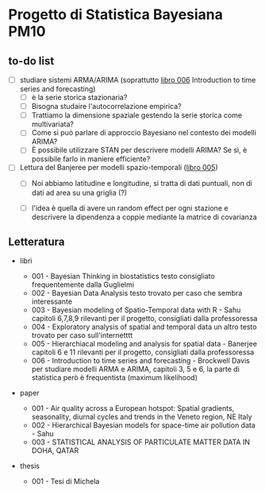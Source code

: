 # Progetto di Statistica Bayesiana PM10


## to-do list
- [ ] studiare sistemi ARMA/ARIMA (soprattutto <ins>libro 006</ins> Introduction to time series and forecasting)
  - [ ] è la serie storica stazionaria?
  - [ ] Bisogna studaire l'autocorrelazione empirica?
  - [ ] Trattiamo la dimensione spaziale gestendo la serie storica come multivariata?
  - [ ] Come si può parlare di approccio Bayesiano nel contesto dei modelli ARIMA?
  - [ ] È possibile utilizzare STAN per descrivere modelli ARIMA? Se sì, è possibile farlo in maniere efficiente?
- [ ] Lettura del Banjeree per modelli spazio-temporali (<ins>libro 005</ins>)
  - [ ] Noi abbiamo latitudine e longitudine, si tratta di dati puntuali, non di dati ad area su una griglia (?)
  - [ ] l'idea è quella di avere un random effect per ogni stazione e descrivere la dipendenza a coppie mediante la matrice di covarianza



## Letteratura

- libri
  - 001 - Bayesian Thinking in biostatistics
      testo consigliato frequentemente dalla Guglielmi
  - 002 - Bayesian Data Analysis
      testo trovato per caso che sembra interessante
  - 003 - Bayesian modeling of Spatio-Temporal data with R - Sahu
      capitoli 6,7,8,9 rilevanti per il progetto, consigliati dalla professoressa
  - 004 - Exploratory analysis of spatial and temporal data
      un altro testo trovato per caso sull'internetttt
  - 005 - Hierarchiacal modeling and analysis for spatial data - Banerjee
      capitoli 6 e 11 rilevanti per il progetto, consigliati dalla professoressa
  - 006 - Introduction to time series and forecasting - Brockwell Davis
      per studiare modelli ARMA e ARIMA, capitoli 3, 5 e 6, la parte di statistica però è frequentista (maximum likelihood)


- paper
  - 001 - Air quality across a European hotspot: Spatial gradients, seasonality, diurnal cycles and trends in the Veneto region, NE Italy
  - 002 - Hierarchical Bayesian models for space-time air pollution data - Sahu
  - 003 - STATISTICAL ANALYSIS OF PARTICULATE MATTER DATA IN DOHA, QATAR


- thesis
  - 001 - Tesi di Michela


